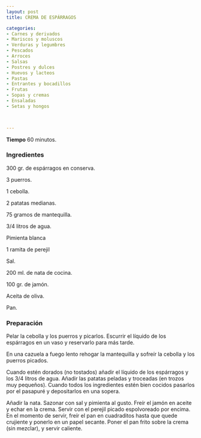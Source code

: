 ```yaml
---
layout: post
title: CREMA DE ESPÁRRAGOS

categories:
- Carnes y derivados
- Mariscos y moluscos
- Verduras y legumbres
- Pescados
- Arroces
- Salsas
- Postres y dulces
- Huevos y lacteos
- Pastas
- Entrantes y bocadillos
- Frutas
- Sopas y cremas
- Ensaladas
- Setas y hongos
 


---
```


<b>Tiempo</b> 60 minutos.

<h3>Ingredientes</h3>

300 gr. de espárragos en conserva.

3 puerros.

1 cebolla.

2 patatas medianas.

75 gramos de mantequilla.

3/4 litros de agua.

Pimienta blanca

1 ramita de perejil

Sal.

200 ml. de nata de cocina.

100 gr. de jamón.

Aceita de oliva.

Pan.

<h3>Preparación</h3>

Pelar la cebolla y los puerros y picarlos. Escurrir el líquido de los espárragos en un vaso y reservarlo para más tarde.

En una cazuela a fuego lento rehogar la mantequilla y sofreír la cebolla y los puerros picados.

Cuando estén dorados (no tostados) añadir el líquido de los espárragos y los 3/4 litros de agua. Añadir las patatas peladas y troceadas (en trozos muy pequeños). Cuando todos los ingredientes estén bien cocidos pasarlos por el pasapuré y depositarlos en una sopera.

Añadir la nata. Sazonar con sal y pimienta al gusto. Freír el jamón en aceite y echar en la crema. Servir con el perejil picado espolvoreado por encima. En el momento de servir, freír el pan en cuadraditos hasta que quede crujiente y ponerlo en un papel secante. Poner el pan frito sobre la crema (sin mezclar), y servir caliente.


